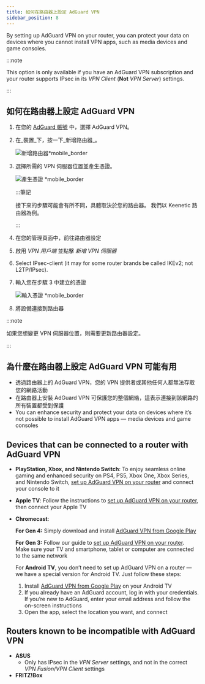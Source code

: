 ```yaml
---
title: 如何在路由器上設定 AdGuard VPN
sidebar_position: 8
---
```


By setting up AdGuard VPN on your router, you can protect your data on devices where you cannot install VPN apps, such as media devices and game consoles.

:::note

This option is only available if you have an AdGuard VPN subscription and your router supports IPsec in its _VPN Client_ (**Not** _VPN Server_) settings.

:::

## 如何在路由器上設定 AdGuard VPN

1. 在您的 [AdGuard 帳號](https://auth.adguard.com/login.html) 中，選擇 AdGuard VPN。

2. 在_裝置_下，按一下_新增路由器_。

   ![新增路由器\*mobile\_border](https://cdn.adguardvpn.com/content/kb/vpn/general/2_year.jpg)

3. 選擇所需的 VPN 伺服器位置並產生憑證。

   ![產生憑證 \*mobile\_border](https://cdn.adguardvpn.com/content/kb/vpn/general/configure_router.png)

   :::筆記

   接下來的步驟可能會有所不同，具體取決於您的路由器。 我們以 Keenetic 路由器為例。

   :::

4. 在您的管理頁面中，前往路由器設定

5. 啟用 _VPN 用戶端_ 並點擊 _新增 VPN 伺服器_

6. Select IPsec-client (it may for some router brands be called IKEv2; not L2TP/IPsec).

7. 輸入您在步驟 3 中建立的憑證

   ![輸入憑證 \*mobile\_border](https://cdn.adguardvpn.com/content/kb/vpn/general/vpn_connection.jpg)

8. 將設備連接到路由器

:::note

如果您想變更 VPN 伺服器位置，則需要更新路由器設定。

:::

## 為什麼在路由器上設定 AdGuard VPN 可能有用

- 透過路由器上的 AdGuard VPN，您的 VPN 提供者或其他任何人都無法存取您的網路活動
- 在路由器上安裝 AdGuard VPN 可保護您的整個網絡，這表示連接到該網路的所有裝置都受到保護
- You can enhance security and protect your data on devices where it’s not possible to install AdGuard VPN apps — media devices and game consoles

## Devices that can be connected to a router with AdGuard VPN

- **PlayStation, Xbox, and Nintendo Switch**: To enjoy seamless online gaming and enhanced security on PS4, PS5, Xbox One, Xbox Series, and Nintendo Switch, [set up AdGuard VPN on your router](#how-to-set-up-adguard-vpn-on-your-router) and connect your console to it

- **Apple TV**: Follow the instructions to [set up AdGuard VPN on your router](#how-to-set-up-adguard-vpn-on-your-router), then connect your Apple TV

- **Chromecast**:

  **For Gen 4:** Simply download and install [AdGuard VPN from Google Play](https://play.google.com/store/apps/details?id=com.adguard.vpn)

  **For Gen 3:** Follow our guide to [set up AdGuard VPN on your router](#how-to-set-up-adguard-vpn-on-your-router). Make sure your TV and smartphone, tablet or computer are connected to the same network

  For **Android TV**, you don’t need to set up AdGuard VPN on a router — we have a special version for Android TV. Just follow these steps:

  1. Install [AdGuard VPN from Google Play](https://play.google.com/store/apps/details?id=com.adguard.vpn) on your Android TV
  2. If you already have an AdGuard account, log in with your credentials. If you’re new to AdGuard, enter your email address and follow the on-screen instructions
  3. Open the app, select the location you want, and connect

## Routers known to be incompatible with AdGuard VPN

- **ASUS**
  - Only has IPsec in the _VPN Server_ settings, and not in the correct _VPN Fusion_/_VPN Client_ settings
- **FRITZ!Box**
